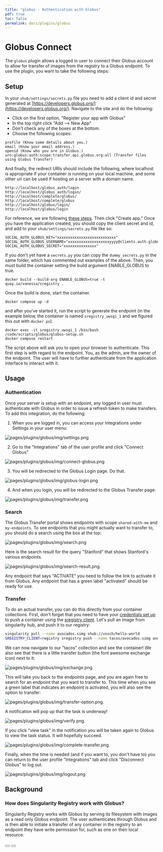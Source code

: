 ```yaml
---
title: "globus - Authentication with Globus"
pdf: true
toc: false
permalink: docs/plugins/globus
---
```


# Globus Connect

The `globus` plugin allows a logged in user to connect their Globus account to allow for transfer of images from the registry to a Globus endpoint. To use the plugin, you want to take the following steps:


## Setup

In your `shub/settings/secrets.py` file you need to add a client id and secret generated at [https://developers.globus.org/](https://developers.globus.org/). Navigate to the site and do the following:

 - Click on the first option, "Register your app with Globus"
 - In the top right click "Add --> New App"
 - Don't check any of the boxes at the bottom.
 - Choose the following scopes:

```
profile (Know some details about you.)
email (Know your email address.)
openid (Know who you are in Globus.)
urn:globus:auth:scope:transfer.api.globus.org:all (Transfer files using Globus Transfer)
```

And finally, the redirect URIs should include the following, where localhost is appropriate if your container is running on your local machine, and some other uri can be used if hosting on a server with a domain name.

```
http://localhost/globus_auth/login
http://localhost/globus_auth/login/
http://localhost/complete/globus/
http://localhost/complete/globus
http://localhost/globus/login/
http://localhost/globus/login
```
For reference, we are following [these steps](http://globus-sdk-python.readthedocs.io/en/stable/tutorial/#step-1-get-a-client).
Then click "Create app." Once you have the application created, you should copy the client secret and id, and add to your `shub/settings/secrets.py` file like so:

```
SOCIAL_AUTH_GLOBUS_KEY="xxxxxxxxxxxxxxxxxxxxxxxxxxx"
SOCIAL_AUTH_GLOBUS_USERNAME="xxxxxxxxxxxxxxxxxxxyyyy@clients.auth.globus.org"
SOCIAL_AUTH_GLOBUS_SECRET="xxxxxxxxxxxxxxx"
```

If you don't yet have a `secrets.py` you can copy the `dummy_secrets.py` in the same folder, which has commented out examples of the above.
Then, you must build the container setting the build argument ENABLE_GLOBUS to true.
```
docker build --build-arg ENABLE_GLOBUS=true -t quay.io/vanessa/sregistry .
```

Once the build is done, start the container.

```
docker compose up -d
```

and after you've started it, run the script to generate the endpoint (in the example below, the container is named `sregistry_uwsgi_1` and we figured this out with `docker ps`).

```
docker exec -it sregistry_uwsgi_1 /bin/bash /code/scripts/globus/globus-setup.sh
docker compose restart
```

The script above will ask you to open your browser to authenticate. This first step is with regard to the endpoint. You, as the admin, are
the owner of the endpoint. The user will have to further authenticate from the application interface to interact with it.


## Usage

### Authentication
Once your server is setup with an endpoint, any logged in user must authenticate with Globus in order to issue a refresh token to make transfers. To add this integration, do the following:

 1. When you are logged in, you can access your Integrations under Settings in your user menu:

![pages/plugins/globus/img/settings.png](pages/plugins/globus/img/settings.png)

 2. Go to the "Integrations" tab of the user profile and click "Connect Globus"

![pages/plugins/globus/img/connect-globus.png](pages/plugins/globus/img/connect-globus.png)

 3. You will be redirected to the Globus Login page. Do that.

![pages/plugins/globus/img/globus-login.png](pages/plugins/globus/img/globus-login.png)

 4. And when you login, you will be redirected to the Globus Transfer page:

![pages/plugins/globus/img/transfer.png](pages/plugins/globus/img/transfer.png)


### Search
The Globus Transfer portal shows endpoints with scope `shared-with-me` and 
`my-endpoints`. To see endpoints that you might actually want to transfer to,
you should do a search using the box at the top:

![pages/plugins/globus/img/search.png](pages/plugins/globus/img/search.png)

Here is the search result for the query "Stanford" that shows Stanford's various endpoints.

![pages/plugins/globus/img/search-result.png](pages/plugins/globus/img/search-result.png). 

Any endpoint that says "ACTIVATE" you need to follow the link to activate it from Globus. Any endpoint that has
a green label "activated" should be ready for use.


### Transfer
To do an actual transfer, you can do this directly from your container collections. First, don't forget that you
need to have your [credentials set up](https://singularityhub.github.io/sregistry/credentials#secrets) to push a container
using the [sregistry client](https://singularityhub.github.io/sregistry/client). Let's pull an image from
singularity hub, and push it to our registry:

```bash
singularity pull --name avocados.simg shub://vsoch/hello-world
SREGISTRY_CLIENT=registry sregistry push --name tacos/avocados.simg avocados.simg
```

We can now navigate to our "tacos" collection and see the container! We also see that there is a little transfer
button (the font awesome exchange icon) next to it:

![pages/plugins/globus/img/exchange.png](pages/plugins/globus/img/exchange.png).

This will take you back to the endpoints page, and you are again free to search for an endpoint that you want to
transfer to. This time when you see a green label that indicates an endpoint is activated, you will also see the option
to transfer:

![pages/plugins/globus/img/transfer-option.png](pages/plugins/globus/img/transfer-option.png).

A notification will pop up that the task is underway!

![pages/plugins/globus/img/verify.png](pages/plugins/globus/img/verify.png).

If you click "view task" in the notification you will be taken again to Globus to view the task status. It will hopefully
succeed.

![pages/plugins/globus/img/complete-transfer.png](pages/plugins/globus/img/complete-transfer.png).

Finally, when the time is needed (and if you want to, you don't have to) you can return to
the user profile "Integrations" tab and click "Disconnect Globus" to log out.

![pages/plugins/globus/img/logout.png](pages/plugins/globus/img/logout.png)


## Background

### How does Singularity Registry work with Globus?
Singularity Registry works with Globus by serving its filesystem with images as a read only Globus endpoint. The user authenticates through Globus and is then able to initiate a transfer of any container in the registry to an endpoint they have write permission for, such as one on their local resource.


<div>
    <a href="/sregistry/plugin-pam"><button class="previous-button btn btn-primary"><i class="fa fa-chevron-left"></i> </button></a>
    <a href="/sregistry/plugin-saml"><button class="next-button btn btn-primary"><i class="fa fa-chevron-right"></i> </button></a>
</div><br>

